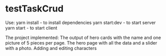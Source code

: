 # testTaskCrud

Use:
yarn install - to install dependencies
yarn start:dev - to start server
yarn start - to start client

The project implemented:
The output of hero cards with the name and one picture of 5 pieces per page.
The hero page with all the data and a slider with a photo.
Adding and editing characters
